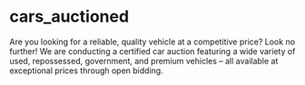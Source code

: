 # cars_auctioned
Are you looking for a reliable, quality vehicle at a competitive price? Look no further! We are conducting a certified car auction featuring a wide variety of used, repossessed, government, and premium vehicles – all available at exceptional prices through open bidding.
